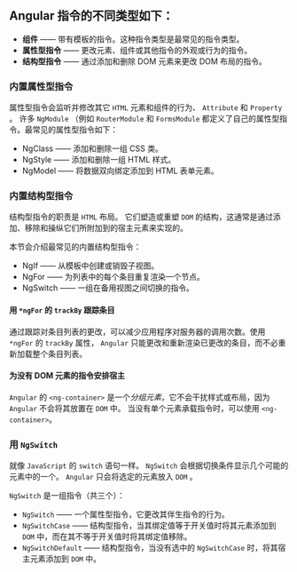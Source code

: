 ## Angular 指令的不同类型如下：
- **组件** —— 带有模板的指令。这种指令类型是最常见的指令类型。
- **属性型指令** —— 更改元素、组件或其他指令的外观或行为的指令。
- **结构型指令** —— 通过添加和删除 DOM 元素来更改 DOM 布局的指令。

### 内置属性型指令
属性型指令会监听并修改其它 `HTML` 元素和组件的行为、 `Attribute` 和 `Property` 。
许多 `NgModule` （例如 `RouterModule` 和 `FormsModule` 都定义了自己的属性型指令。最常见的属性型指令如下：

- NgClass —— 添加和删除一组 CSS 类。
- NgStyle —— 添加和删除一组 HTML 样式。
- NgModel —— 将数据双向绑定添加到 HTML 表单元素。

### 内置结构型指令
结构型指令的职责是 `HTML` 布局。 它们塑造或重塑 `DOM` 的结构，这通常是通过添加、移除和操纵它们所附加到的宿主元素来实现的。

本节会介绍最常见的内置结构型指令：

- NgIf —— 从模板中创建或销毁子视图。
- NgFor —— 为列表中的每个条目重复渲染一个节点。
- NgSwitch —— 一组在备用视图之间切换的指令。

#### 用 `*ngFor` 的 `trackBy` 跟踪条目
通过跟踪对条目列表的更改，可以减少应用程序对服务器的调用次数。使用 `*ngFor` 的 `trackBy` 属性， `Angular` 只能更改和重新渲染已更改的条目，而不必重新加载整个条目列表。

#### 为没有 DOM 元素的指令安排宿主
`Angular` 的 `<ng-container>` 是一个*分组元素*，它不会干扰样式或布局，因为 `Angular` 不会将其放置在 `DOM` 中。
当没有单个元素承载指令时，可以使用 `<ng-container>`。

### 用 `NgSwitch`
就像 `JavaScript` 的 `switch` 语句一样。 `NgSwitch` 会根据切换条件显示几个可能的元素中的一个。 `Angular` 只会将选定的元素放入 `DOM` 。

`NgSwitch` 是一组指令（共三个）：

- `NgSwitch` —— 一个属性型指令，它更改其伴生指令的行为。
- `NgSwitchCase` —— 结构型指令，当其绑定值等于开关值时将其元素添加到 `DOM` 中，而在其不等于开关值时将其绑定值移除。
- `NgSwitchDefault` —— 结构型指令，当没有选中的 `NgSwitchCase` 时，将其宿主元素添加到 `DOM` 中。


